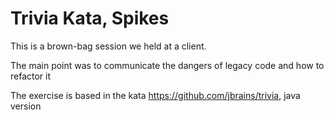 # Trivia Kata, Spikes

This is a brown-bag session we held at a client.

The main point was to communicate the dangers of legacy code and how to refactor it

The exercise is based in the kata https://github.com/jbrains/trivia, java version

